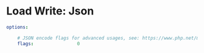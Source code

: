 # Load Write: Json

<!-- config starts -->
```yaml
options:

    # JSON encode flags for advanced usages, see: https://www.php.net/manual/en/function.json-encode.php
    flags:                0

```
<!-- config ends -->
